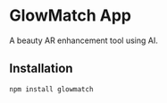 # GlowMatch App
A beauty AR enhancement tool using AI.

## Installation
```sh
npm install glowmatch
